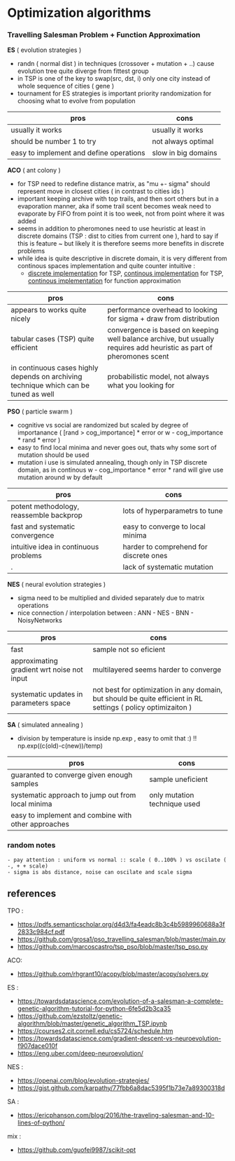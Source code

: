 # Optimization algorithms

### Travelling Salesman Problem + Function Approximation

**ES** ( evolution strategies )
  - randn ( normal dist ) in techniques (crossover + mutation + ..) cause evolution tree quite diverge from fittest group
  - in TSP is one of the key to swap(src, dst, i) only one city instead of whole sequence of cities ( gene )
  - tournament for ES strategies is important priority randomization for choosing what to evolve from population

pros | cons
--- | ---
usually it works | usually it works
should be number 1 to try | not always optimal
easy to implement and define operations | slow in big domains

**ACO** ( ant colony ) 
  - for TSP need to redefine distance matrix, as "mu +- sigma" should represent move in closest cities ( in contrast to cities ids )
  - important keeping archive with top trails, and then sort others but in a evaporation manner, aka if some trail scent becomes weak need to evaporate by FIFO from point it is too week, not from point where it was added
  - seems in addition to pheromones need to use heuristic at least in discrete domains (TSP : dist to cities from current one ), hard to say if this is feature ~ but likely it is therefore seems more benefits in discrete problems
  - while idea is quite descriptive in discrete domain, it is very different from continous spaces implementation and quite counter intuitive :
    - [discrete implementation](https://github.com/rezer0dai/optim/blob/master/tsp/aco.py)  for TSP, [continous implementation](https://github.com/rezer0dai/optim/blob/master/tsp/acob.py)  for TSP, [continous implementation](https://github.com/rezer0dai/optim/blob/master/fn/acoc.py)  for function approximation

pros | cons
--- | ---
appears to works quite nicely | performance overhead to looking for sigma + draw from distribution
tabular cases (TSP) quite efficient | convergence is based on keeping well balance archive, but usually requires add heuristic as part of pheromones scent
in continuous cases highly depends on archiving technique which can be tuned as well | probabilistic model, not always what you looking for


**PSO** ( particle swarm ) 
  - cognitive vs social are randomized but scaled by degree of importanance ( [rand > cog_importance] * error or w - cog_importance * rand * error  )
  - easy to find local minima and never goes out, thats why some sort of mutation should be used
  - mutation i use is simulated annealing, though only in TSP discrete domain, as in continous w - cog_importance * error * rand will give use mutation around w by default

pros | cons
--- | ---
potent methodology, reassemble backprop  | lots of hyperparametrs to tune
fast and systematic convergence | easy to converge to local minima
intuitive idea in continuous problems | harder to comprehend for discrete ones
. |  lack of systematic mutation
  

**NES** ( neural evolution strategies )
  - sigma need to be multiplied and divided separately due to matrix operations
  - nice connection / interpolation between : ANN - NES - BNN - NoisyNetworks

pros | cons
--- | ---
fast | sample not so eficient
approximating gradient wrt noise not input | multilayered seems harder to converge
systematic updates in parameters space | not best for optimization in any domain, but should be quite efficient in RL settings ( policy optimizaiton )


**SA** ( simulated annealing )
  - division by temperature is inside np.exp , easy to omit that :) !! np.exp((c(old)-c(new))/temp)

pros | cons
--- | ---
guaranted to converge given enough samples | sample uneficient
systematic approach to jump out from local minima | only mutation technique used
easy to implement and combine with other approaches | 

### random notes 
    - pay attention : uniform vs normal :: scale ( 0..100% ) vs oscilate ( -, + + scale)
    - sigma is abs distance, noise can oscilate and scale sigma

## references

TPO : 
- https://pdfs.semanticscholar.org/d4d3/fa4eadc8b3c4b5989960688a3f2833c984cf.pdf
- https://github.com/grosa1/pso_travelling_salesman/blob/master/main.py
- https://github.com/marcoscastro/tsp_pso/blob/master/tsp_pso.py

ACO:
- https://github.com/rhgrant10/acopy/blob/master/acopy/solvers.py

ES :
- https://towardsdatascience.com/evolution-of-a-salesman-a-complete-genetic-algorithm-tutorial-for-python-6fe5d2b3ca35
- https://github.com/ezstoltz/genetic-algorithm/blob/master/genetic_algorithm_TSP.ipynb
- https://courses2.cit.cornell.edu/cs5724/schedule.htm
- https://towardsdatascience.com/gradient-descent-vs-neuroevolution-f907dace010f
- https://eng.uber.com/deep-neuroevolution/

NES : 
- https://openai.com/blog/evolution-strategies/
- https://gist.github.com/karpathy/77fbb6a8dac5395f1b73e7a89300318d

SA :
- https://ericphanson.com/blog/2016/the-traveling-salesman-and-10-lines-of-python/

mix : 
- https://github.com/guofei9987/scikit-opt


